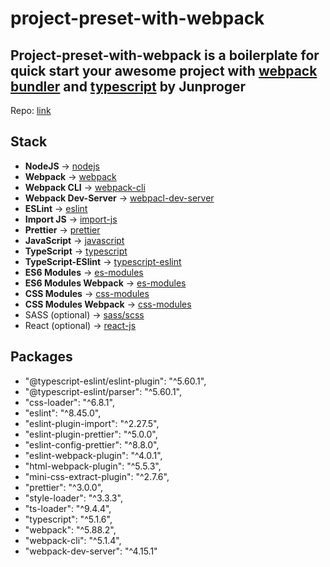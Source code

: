 # project-preset-with-webpack

## Project-preset-with-webpack is a boilerplate for quick start your awesome project with [webpack bundler](https://webpack.js.org/concepts/) and [typescript](https://www.typescriptlang.org/docs/) by Junproger

Repo: [link](https://github.com/junproger/project-preset-with-webpack)

## Stack

- **NodeJS** -> [nodejs](https://nodejs.org/en/docs)
- **Webpack** -> [webpack](https://webpack.js.org/guides/)
- **Webpack CLI** -> [webpack-cli](https://github.com/webpack/webpack-cli/)
- **Webpack Dev-Server** -> [webpacl-dev-server](https://github.com/webpack/webpack-dev-server)
- **ESLint** -> [eslint](https://eslint.org/docs/latest/)
- **Import JS** -> [import-js](https://github.com/import-js)
- **Prettier** -> [prettier](https://prettier.io/docs/en/index.html)
- **JavaScript** -> [javascript](https://nodejs.org/en/docs)
- **TypeScript** -> [typescript](https://webpack.js.org/guides/typescript/)
- **TypeScript-ESlint** -> [typescript-eslint](https://typescript-eslint.io/getting-started/)
- **ES6 Modules** -> [es-modules](https://nodejs.org/api/esm.html)
- **ES6 Modules Webpack** -> [es-modules](https://webpack.js.org/concepts/modules/)
- **CSS Modules** -> [css-modules](https://github.com/css-modules/css-modules)
- **CSS Modules Webpack** -> [css-modules](https://webpack.js.org/loaders/css-loader/#modules)
- SASS (optional) -> [sass/scss](https://sass-lang.com/guide/)
- React (optional) -> [react-js](https://react.dev/learn)

## Packages

- "@typescript-eslint/eslint-plugin": "^5.60.1",
- "@typescript-eslint/parser": "^5.60.1",
- "css-loader": "^6.8.1",
- "eslint": "^8.45.0",
- "eslint-plugin-import": "^2.27.5",
- "eslint-plugin-prettier": "^5.0.0",
- "eslint-config-prettier": "^8.8.0",
- "eslint-webpack-plugin": "^4.0.1",
- "html-webpack-plugin": "^5.5.3",
- "mini-css-extract-plugin": "^2.7.6",
- "prettier": "^3.0.0",
- "style-loader": "^3.3.3",
- "ts-loader": "^9.4.4",
- "typescript": "^5.1.6",
- "webpack": "^5.88.2",
- "webpack-cli": "^5.1.4",
- "webpack-dev-server": "^4.15.1"
